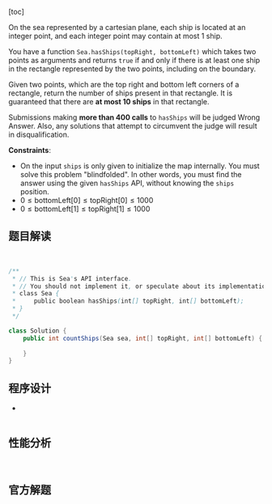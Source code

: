 [toc]

On the sea represented by a cartesian plane, each ship is located at an integer point, and each integer point may contain at most 1 ship.

You have a function `Sea.hasShips(topRight, bottomLeft)` which takes two points as arguments and returns `true` if and only if there is at least one ship in the rectangle represented by the two points, including on the boundary.

Given two points, which are the top right and bottom left corners of a rectangle, return the number of ships present in that rectangle.  It is guaranteed that there are **at most 10 ships** in that rectangle.

Submissions making **more than 400 calls** to `hasShips` will be judged Wrong Answer.  Also, any solutions that attempt to circumvent the judge will result in disqualification.



**Constraints**:

* On the input `ships` is only given to initialize the map internally. You must solve this problem "blindfolded". In other words, you must find the answer using the given `hasShips` API, without knowing the `ships` position.
* $0 \le \text{bottomLeft[0]} \le \text{topRight[0]} \le 1000$
* $0 \le \text{bottomLeft[1]} \le \text{topRight[1]} \le 1000$



## 题目解读

&emsp;

```java
/**
 * // This is Sea's API interface.
 * // You should not implement it, or speculate about its implementation
 * class Sea {
 *     public boolean hasShips(int[] topRight, int[] bottomLeft);
 * }
 */

class Solution {
    public int countShips(Sea sea, int[] topRight, int[] bottomLeft) {
        
    }
}
```

## 程序设计

* 

```java

```

## 性能分析

&emsp;



## 官方解题

&emsp;